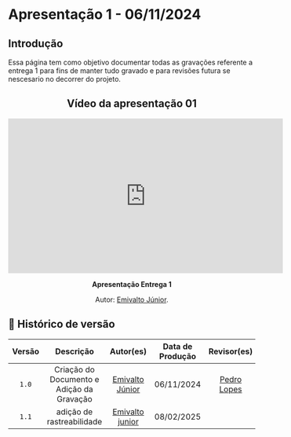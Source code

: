 # <a id="Apresentação 1"></a>Apresentação 1 - 06/11/2024

## Introdução 
Essa página tem como objetivo documentar todas as gravações referente a entrega 1 para fins de manter tudo gravado e para revisões futura se nescesario no decorrer do projeto.

<center>

## Vídeo da apresentação 01



<iframe width="560" height="315" src="https://www.youtube.com/embed/Cj8_GY2w_iM" frameborder="0" allowfullscreen></iframe>

</center>


<div align="center">
    <p><strong>Apresentação Entrega 1</strong></p>
    <p>Autor: <a href="https://github.com/EmivaltoJrr">Emivalto Júnior</a>.</p>
</div>


## 📑 Histórico de versão
| Versão | Descrição | Autor(es) | Data de Produção | Revisor(es) | Data de Revisão |   
|:------:|:-------------------------------:|:--------------:|:--------------:|:-------------:|:---------------------:|
|  `1.0`  | Criação do Documento e Adição da Gravação |[Emivalto Júnior](https://github.com/EmivaltoJrr)| 06/11/2024  | [Pedro Lopes](https://github.com/pLopess) | 11/11/2024 |
|  `1.1` | adição de rastreabilidade | [Emivalto junior](https://github.com/EmivaltoJrr) | 08/02/2025 |  |  |

